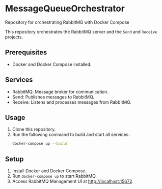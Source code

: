 # MessageQueueOrchestrator
Repository for orchestrating RabbitMQ with Docker Compose

This repository orchestrates the RabbitMQ server and the `Send` and `Receive` projects.

## Prerequisites
- Docker and Docker Compose installed.

## Services
- RabbitMQ: Message broker for communication.
- Send: Publishes messages to RabbitMQ.
- Receive: Listens and processes messages from RabbitMQ.

## Usage

1. Clone this repository.
2. Run the following command to build and start all services:
   ```bash
   docker-compose up --build


## Setup
1. Install Docker and Docker Compose.
2. Run `docker-compose up` to start RabbitMQ.
3. Access RabbitMQ Management UI at [http://localhost:15672](http://localhost:15672).
